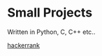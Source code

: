# Small Projects
 Written in Python, C, C++ etc..
 
 [hackerrank](https://www.hackerrank.com/uran001)
